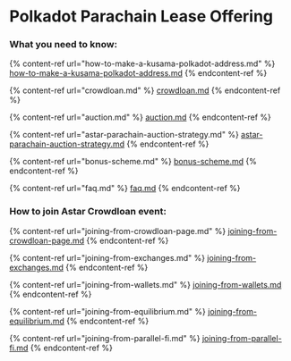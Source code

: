 # Polkadot Parachain Lease Offering

### What you need to know:

{% content-ref url="how-to-make-a-kusama-polkadot-address.md" %}
[how-to-make-a-kusama-polkadot-address.md](how-to-make-a-kusama-polkadot-address.md)
{% endcontent-ref %}

{% content-ref url="crowdloan.md" %}
[crowdloan.md](crowdloan.md)
{% endcontent-ref %}

{% content-ref url="auction.md" %}
[auction.md](auction.md)
{% endcontent-ref %}

{% content-ref url="astar-parachain-auction-strategy.md" %}
[astar-parachain-auction-strategy.md](astar-parachain-auction-strategy.md)
{% endcontent-ref %}

{% content-ref url="bonus-scheme.md" %}
[bonus-scheme.md](bonus-scheme.md)
{% endcontent-ref %}

{% content-ref url="faq.md" %}
[faq.md](faq.md)
{% endcontent-ref %}

### How to join Astar Crowdloan event:

{% content-ref url="joining-from-crowdloan-page.md" %}
[joining-from-crowdloan-page.md](joining-from-crowdloan-page.md)
{% endcontent-ref %}

{% content-ref url="joining-from-exchanges.md" %}
[joining-from-exchanges.md](joining-from-exchanges.md)
{% endcontent-ref %}

{% content-ref url="joining-from-wallets.md" %}
[joining-from-wallets.md](joining-from-wallets.md)
{% endcontent-ref %}

{% content-ref url="joining-from-equilibrium.md" %}
[joining-from-equilibrium.md](joining-from-equilibrium.md)
{% endcontent-ref %}

{% content-ref url="joining-from-parallel-fi.md" %}
[joining-from-parallel-fi.md](joining-from-parallel-fi.md)
{% endcontent-ref %}
